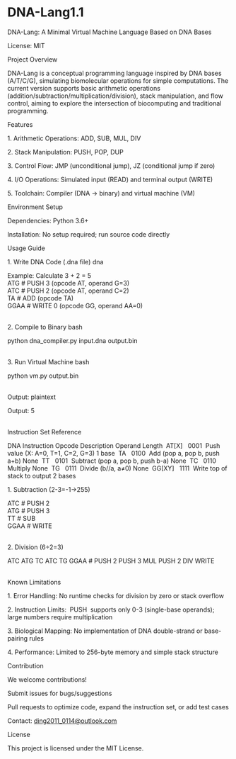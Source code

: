 # DNA-Lang1.1
DNA-Lang: A Minimal Virtual Machine Language Based on DNA Bases
 
License: MIT
 
Project Overview
 
DNA-Lang is a conceptual programming language inspired by DNA bases (A/T/C/G), simulating biomolecular operations for simple computations. The current version supports basic arithmetic operations (addition/subtraction/multiplication/division), stack manipulation, and flow control, aiming to explore the intersection of biocomputing and traditional programming.
 
Features
 
1. Arithmetic Operations: ADD, SUB, MUL, DIV

2. Stack Manipulation: PUSH, POP, DUP

3. Control Flow: JMP (unconditional jump), JZ (conditional jump if zero)

4. I/O Operations: Simulated input (READ) and terminal output (WRITE)

5. Toolchain: Compiler (DNA → binary) and virtual machine (VM)
 
Environment Setup
 
Dependencies: Python 3.6+

Installation: No setup required; run source code directly
 
Usage Guide
 
1. Write DNA Code (.dna file)
dna
  
Example: Calculate 3 + 2 = 5  
ATG   # PUSH 3 (opcode AT, operand G=3)  
ATC   # PUSH 2 (opcode AT, operand C=2)  
TA    # ADD (opcode TA)  
GGAA  # WRITE 0 (opcode GG, operand AA=0)  
 

2. Compile to Binary
bash
  
python dna_compiler.py input.dna output.bin  
 

3. Run Virtual Machine
bash
  
python vm.py output.bin  
 
 
Output:
plaintext
  
Output: 5  
 
 
Instruction Set Reference

  
DNA Instruction Opcode Description Operand Length 
 AT[X]   0001  Push value (X: A=0, T=1, C=2, G=3) 1 base 
 TA   0100  Add (pop a, pop b, push a+b) None 
 TT   0101  Subtract (pop a, pop b, push b-a) None 
 TC   0110  Multiply None 
 TG   0111  Divide (b//a, a≠0) None 
 GG[XY]   1111  Write top of stack to output 2 bases 
 

 
1. Subtraction (2-3=-1→255)

  
ATC   # PUSH 2  
ATG   # PUSH 3  
TT    # SUB  
GGAA  # WRITE  
 

2. Division (6÷2=3)

  
ATC ATG TC ATC TG GGAA  # PUSH 2 PUSH 3 MUL PUSH 2 DIV WRITE  
 
 
Known Limitations
 
1. Error Handling: No runtime checks for division by zero or stack overflow

2. Instruction Limits:  PUSH  supports only 0-3 (single-base operands); large numbers require multiplication

3. Biological Mapping: No implementation of DNA double-strand or base-pairing rules

4. Performance: Limited to 256-byte memory and simple stack structure
 
Contribution
 
We welcome contributions!
 
Submit issues for bugs/suggestions

Pull requests to optimize code, expand the instruction set, or add test cases

Contact: ding2011_0114@outlook.com
 
License
 
This project is licensed under the MIT License.
